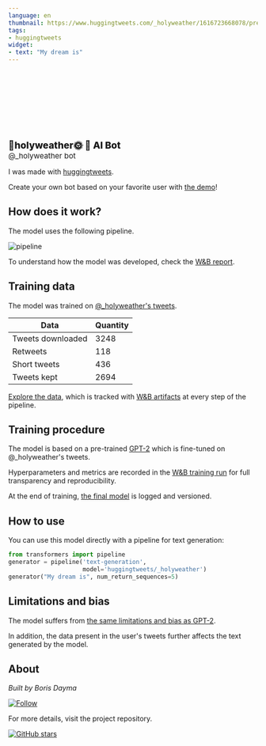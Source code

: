 ```yaml
---
language: en
thumbnail: https://www.huggingtweets.com/_holyweather/1616723668078/predictions.png
tags:
- huggingtweets
widget:
- text: "My dream is"
---
```


<div>
<div style="width: 132px; height:132px; border-radius: 50%; background-size: cover; background-image: url('https://pbs.twimg.com/profile_images/1374991670681333762/u08Y3tfI_400x400.jpg')">
</div>
<div style="margin-top: 8px; font-size: 19px; font-weight: 800">💎holyweather🌞 🤖 AI Bot </div>
<div style="font-size: 15px">@_holyweather bot</div>
</div>

I was made with [huggingtweets](https://github.com/borisdayma/huggingtweets).

Create your own bot based on your favorite user with [the demo](https://colab.research.google.com/github/borisdayma/huggingtweets/blob/master/huggingtweets-demo.ipynb)!

## How does it work?

The model uses the following pipeline.

![pipeline](https://github.com/borisdayma/huggingtweets/blob/master/img/pipeline.png?raw=true)

To understand how the model was developed, check the [W&B report](https://wandb.ai/wandb/huggingtweets/reports/HuggingTweets-Train-a-Model-to-Generate-Tweets--VmlldzoxMTY5MjI).

## Training data

The model was trained on [@_holyweather's tweets](https://twitter.com/_holyweather).

| Data | Quantity |
| --- | --- |
| Tweets downloaded | 3248 |
| Retweets | 118 |
| Short tweets | 436 |
| Tweets kept | 2694 |

[Explore the data](https://wandb.ai/wandb/huggingtweets/runs/1qxgxfui/artifacts), which is tracked with [W&B artifacts](https://docs.wandb.com/artifacts) at every step of the pipeline.

## Training procedure

The model is based on a pre-trained [GPT-2](https://huggingface.co/gpt2) which is fine-tuned on @_holyweather's tweets.

Hyperparameters and metrics are recorded in the [W&B training run](https://wandb.ai/wandb/huggingtweets/runs/3mw1gjki) for full transparency and reproducibility.

At the end of training, [the final model](https://wandb.ai/wandb/huggingtweets/runs/3mw1gjki/artifacts) is logged and versioned.

## How to use

You can use this model directly with a pipeline for text generation:

```python
from transformers import pipeline
generator = pipeline('text-generation',
                     model='huggingtweets/_holyweather')
generator("My dream is", num_return_sequences=5)
```

## Limitations and bias

The model suffers from [the same limitations and bias as GPT-2](https://huggingface.co/gpt2#limitations-and-bias).

In addition, the data present in the user's tweets further affects the text generated by the model.

## About

*Built by Boris Dayma*

[![Follow](https://img.shields.io/twitter/follow/borisdayma?style=social)](https://twitter.com/intent/follow?screen_name=borisdayma)

For more details, visit the project repository.

[![GitHub stars](https://img.shields.io/github/stars/borisdayma/huggingtweets?style=social)](https://github.com/borisdayma/huggingtweets)

